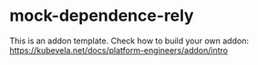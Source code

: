 # mock-dependence-rely

This is an addon template. Check how to build your own addon: https://kubevela.net/docs/platform-engineers/addon/intro
